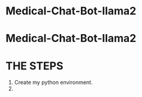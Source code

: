 # Medical-Chat-Bot-llama2

# Medical-Chat-Bot-llama2

# THE STEPS

1. Create my python environment.
2.
